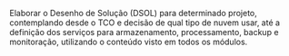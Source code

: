 
Elaborar o Desenho de Solução (DSOL) para determinado projeto, contemplando desde o TCO e
decisão de qual tipo de nuvem usar, até a definição dos serviços para armazenamento,
processamento, backup e monitoração, utilizando o conteúdo visto em todos os módulos.